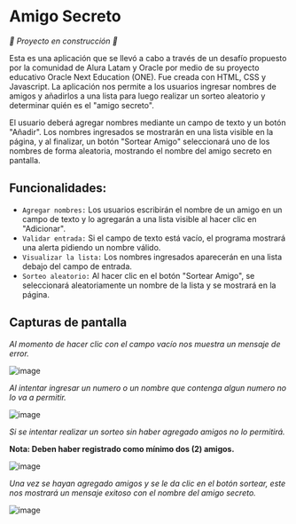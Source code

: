 <h1>Amigo Secreto</h1>

<em> :construction: Proyecto en construcción :construction: </em>

<!--![Badge en Desarollo](https://img.shields.io/badge/STATUS-EN%20DESAROLLO-green)-->

<p>
  Esta es una aplicación que se llevó a cabo a través de un desafío propuesto por la comunidad de Alura Latam y Oracle por medio de su proyecto educativo Oracle Next Education (ONE). Fue creada con HTML, CSS y Javascript. La aplicación nos permite a los usuarios ingresar nombres de amigos y añadirlos a una lista para luego realizar un sorteo aleatorio y determinar quién es el "amigo secreto".
</p>

<p>
  El usuario deberá agregar nombres mediante un campo de texto y un botón "Añadir". Los nombres ingresados se mostrarán en una lista visible en la página, y al finalizar, un botón "Sortear Amigo" seleccionará uno de los nombres de forma aleatoria, mostrando el nombre del amigo secreto en pantalla.
</p>

<h2>Funcionalidades:</h2>

- `Agregar nombres:` Los usuarios escribirán el nombre de un amigo en un campo de texto y lo agregarán a una lista visible al hacer clic en "Adicionar".
- `Validar entrada:` Si el campo de texto está vacío, el programa mostrará una alerta pidiendo un nombre válido.
- `Visualizar la lista:` Los nombres ingresados aparecerán en una lista debajo del campo de entrada.
- `Sorteo aleatorio:` Al hacer clic en el botón "Sortear Amigo", se seleccionará aleatoriamente un nombre de la lista y se mostrará en la página.

<h2>Capturas de pantalla</h2>

<em>Al momento de hacer clic con el campo vacío nos muestra un mensaje de error.</em>

![image](https://github.com/user-attachments/assets/f8be53c1-6ee7-4331-a422-6e41807d2a18)

<em>Al intentar ingresar un numero o un nombre que contenga algun numero no lo va a permitir.</em>

![image](https://github.com/user-attachments/assets/89bfa64d-10bb-4e56-91f1-60b6df4c1298)

<em>Si se intentar realizar un sorteo sin haber agregado amigos no lo permitirá.</em>
<p><strong>Nota: Deben haber registrado como mínimo dos (2) amigos.</strong></p>

![image](https://github.com/user-attachments/assets/a78ce8d0-c8d2-46fa-b627-62033419418d)

<em>Una vez se hayan agregado amigos y se le da clic en el botón sortear, este nos mostrará un mensaje exitoso con el nombre del amigo secreto.</em>

![image](https://github.com/user-attachments/assets/d253d196-7256-4366-9e42-905bf9d4a0a9)
